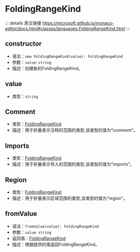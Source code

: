 # FoldingRangeKind
        
::: details 原文链接
https://microsoft.github.io/monaco-editor/docs.html#classes/languages.FoldingRangeKind.html
:::

## constructor
- 语法：`new FoldingRangeKind(value): FoldingRangeKind`
- 参数：`value`: `string`
- 描述：创建新的FoldingRangeKind。
## value
- 类型：`string`

## Comment
- 类型：[FoldingRangeKind](#)
- 描述：用于折叠表示注释的范围的类型,该类型的值为“comment”。
## Imports
- 类型：[FoldingRangeKind](#)
- 描述：用于折叠表示导入的范围的类型,该类型的值为“imports”。

## Region
- 类型：[FoldingRangeKind](#)
- 描述：用于折叠表示区域范围的类型,该类型的值为“region”。

## fromValue
- 语法：`fromValue(value): FoldingRangeKind`
- 参数：`value`: `string`
- 返回值：[FoldingRangeKind](#)
- 描述：根据提供的值返回FoldingRangeKind。
